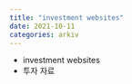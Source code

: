 ```yaml
---
title: "investment websites"
date: 2021-10-11
categories: arkiv
---
```


- investment websites
- 투자 자료

